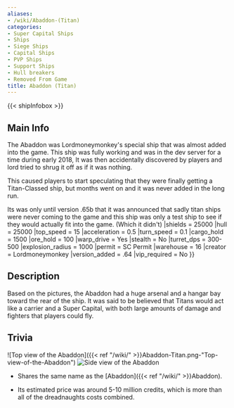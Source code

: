 ```yaml
---
aliases:
- /wiki/Abaddon-(Titan)
categories:
- Super Capital Ships
- Ships
- Siege Ships
- Capital Ships
- PVP Ships
- Support Ships
- Hull breakers
- Removed From Game
title: Abaddon (Titan)
---  
```


{{< shipInfobox >}} 

## Main Info 

The Abaddon was Lordmoneymonkey's special ship that was almost added into the game. This ship was fully working and was in the dev server for a time during early 2018, It was then accidentally discovered by players and lord tried to shrug it off as if it was nothing.

This caused players to start speculating that they were finally getting a Titan-Classed ship, but months went on and it was never added in the long run.

Its was only until version .65b that it was announced that sadly titan ships were never coming to the game and this ship was only a test ship to see if they would actually fit into the game. (Which it didn't)  |shields = 25000 |hull = 25000 |top_speed = 15 |acceleration = 0.5 |turn_speed = 0.1 |cargo_hold = 1500 |ore_hold = 100 |warp_drive = Yes |stealth = No |turret_dps = 300-500 |explosion_radius = 1000 |permit = SC Permit |warehouse = 16 |creator = Lordmoneymonkey |version_added = .64 |vip_required = No }}

## Description

Based on the pictures, the Abaddon had a huge arsenal and a hangar bay toward the rear of the ship. It was said to be believed that Titans would act like a carrier and a Super Capital, with both large amounts of damage and fighters that players could fly.

## Trivia

![Top view of the Abaddon]({{< ref "/wiki/" >}}Abaddon-Titan.png-"Top-view-of-the-Abaddon") ![Side view of the
Abaddon](Abaddon_Titan2.png "Side view of the Abaddon")

- Shares the same name as the [Abaddon]({{< ref "/wiki/" >}}Abaddon).

<!-- -->

- Its estimated price was around 5-10 million credits, which is more than all of the dreadnaughts costs combined.